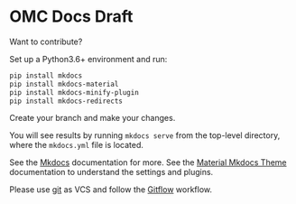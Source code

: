 # OMC Docs Draft

Want to contribute?

Set up a Python3.6+ environment and run:

```bash
pip install mkdocs
pip install mkdocs-material
pip install mkdocs-minify-plugin
pip install mkdocs-redirects
```
Create your branch and make your changes.

You will see results by running `mkdocs serve` from the top-level directory, where the `mkdocs.yml` file is located.

See the [Mkdocs](https://www.mkdocs.org/) documentation for more.
See the [Material Mkdocs Theme](https://squidfunk.github.io/mkdocs-material/) documentation to understand the settings and plugins.

Please use [git](https://git-scm.com/) as VCS and follow the [Gitflow](https://www.atlassian.com/git/tutorials/comparing-workflows/gitflow-workflow) workflow.